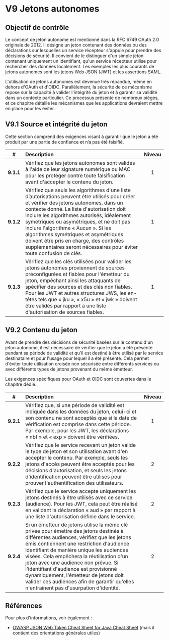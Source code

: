 # V9 Jetons autonomes

## Objectif de contrôle

Le concept de jeton autonome est mentionné dans la RFC 6749 OAuth 2.0 originale de 2012. Il désigne un jeton contenant des données ou des déclarations sur lesquelles un service récepteur s'appuie pour prendre des décisions de sécurité. Il convient de le distinguer d'un simple jeton contenant uniquement un identifiant, qu'un service récepteur utilise pour rechercher des données localement. Les exemples les plus courants de jetons autonomes sont les jetons Web JSON (JWT) et les assertions SAML.

L'utilisation de jetons autonomes est devenue très répandue, même en dehors d'OAuth et d'OIDC. Parallèlement, la sécurité de ce mécanisme repose sur la capacité à valider l'intégrité du jeton et à garantir sa validité dans un contexte particulier. Ce processus présente de nombreux pièges, et ce chapitre détaille les mécanismes que les applications devraient mettre en place pour les éviter.

## V9.1 Source et intégrité du jeton

Cette section comprend des exigences visant à garantir que le jeton a été produit par une partie de confiance et n’a pas été falsifié.

| # | Description | Niveau |
| :---: | :--- | :---: |
| **9.1.1** | Vérifiez que les jetons autonomes sont validés à l'aide de leur signature numérique ou MAC pour les protéger contre toute falsification avant d'accepter le contenu du jeton. | 1 |
| **9.1.2** | Vérifiez que seuls les algorithmes d'une liste d’autorisations peuvent être utilisés pour créer et vérifier des jetons autonomes, dans un contexte donné. La liste d'autorisation doit inclure les algorithmes autorisés, idéalement symétriques ou asymétriques, et ne doit pas inclure l'algorithme « Aucun ». Si les algorithmes symétriques et asymétriques doivent être pris en charge, des contrôles supplémentaires seront nécessaires pour éviter toute confusion de clés. | 1 |
| **9.1.3** | Vérifiez que les clés utilisées pour valider les jetons autonomes proviennent de sources préconfigurées et fiables pour l'émetteur du jeton, empêchant ainsi les attaquants de spécifier des sources et des clés non fiables. Pour les JWT et autres structures JWS, les en-têtes tels que « jku », « x5u » et « jwk » doivent être validés par rapport à une liste d'autorisation de sources fiables. | 1 |

## V9.2 Contenu du jeton

Avant de prendre des décisions de sécurité basées sur le contenu d'un jeton autonome, il est nécessaire de vérifier que le jeton a été présenté pendant sa période de validité et qu'il est destiné à être utilisé par le service destinataire et pour l'usage pour lequel il a été présenté. Cela permet d'éviter toute utilisation croisée non sécurisée entre différents services ou avec différents types de jetons provenant du même émetteur.

Les exigences spécifiques pour OAuth et OIDC sont couvertes dans le chapitre dédié.

| # | Description | Niveau |
| :---: | :--- | :---: |
| **9.2.1** | Vérifiez que, si une période de validité est indiquée dans les données du jeton, celui-ci et son contenu ne sont acceptés que si la date de vérification est comprise dans cette période. Par exemple, pour les JWT, les déclarations « nbf » et « exp » doivent être vérifiées. | 1 |
| **9.2.2** | Vérifiez que le service recevant un jeton valide le type de jeton et son utilisation avant d'en accepter le contenu. Par exemple, seuls les jetons d'accès peuvent être acceptés pour les décisions d'autorisation, et seuls les jetons d'identification peuvent être utilisés pour prouver l'authentification des utilisateurs. | 2 |
| **9.2.3** | Vérifiez que le service accepte uniquement les jetons destinés à être utilisés avec ce service (audience). Pour les JWT, cela peut être réalisé en validant la déclaration « aud » par rapport à une liste d'autorisation définie dans le service. | 2 |
| **9.2.4** | Si un émetteur de jetons utilise la même clé privée pour émettre des jetons destinés à différentes audiences, vérifiez que les jetons émis contiennent une restriction d'audience identifiant de manière unique les audiences visées. Cela empêchera la réutilisation d'un jeton avec une audience non prévue. Si l'identifiant d'audience est provisionné dynamiquement, l'émetteur de jetons doit valider ces audiences afin de garantir qu'elles n'entraînent pas d'usurpation d'identité. | 2 |

## Références

Pour plus d'informations, voir également :

* [OWASP JSON Web Token Cheat Sheet for Java Cheat Sheet](https://cheatsheetseries.owasp.org/cheatsheets/JSON_Web_Token_for_Java_Cheat_Sheet.html) (mais il contient des orientations générales utiles)
